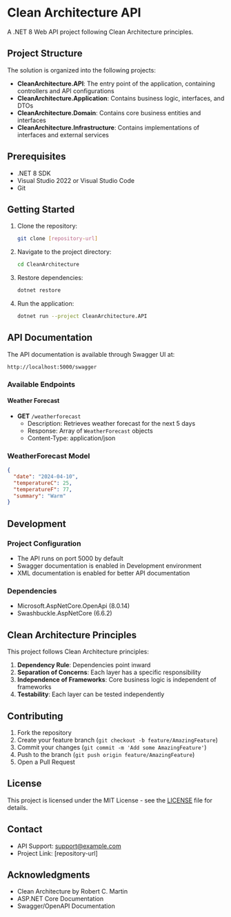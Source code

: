 # Clean Architecture API

A .NET 8 Web API project following Clean Architecture principles.

## Project Structure

The solution is organized into the following projects:

- **CleanArchitecture.API**: The entry point of the application, containing controllers and API configurations
- **CleanArchitecture.Application**: Contains business logic, interfaces, and DTOs
- **CleanArchitecture.Domain**: Contains core business entities and interfaces
- **CleanArchitecture.Infrastructure**: Contains implementations of interfaces and external services

## Prerequisites

- .NET 8 SDK
- Visual Studio 2022 or Visual Studio Code
- Git

## Getting Started

1. Clone the repository:
   ```bash
   git clone [repository-url]
   ```

2. Navigate to the project directory:
   ```bash
   cd CleanArchitecture
   ```

3. Restore dependencies:
   ```bash
   dotnet restore
   ```

4. Run the application:
   ```bash
   dotnet run --project CleanArchitecture.API
   ```

## API Documentation

The API documentation is available through Swagger UI at:
```
http://localhost:5000/swagger
```

### Available Endpoints

#### Weather Forecast
- **GET** `/weatherforecast`
  - Description: Retrieves weather forecast for the next 5 days
  - Response: Array of `WeatherForecast` objects
  - Content-Type: application/json

### WeatherForecast Model
```json
{
  "date": "2024-04-10",
  "temperatureC": 25,
  "temperatureF": 77,
  "summary": "Warm"
}
```

## Development

### Project Configuration

- The API runs on port 5000 by default
- Swagger documentation is enabled in Development environment
- XML documentation is enabled for better API documentation

### Dependencies

- Microsoft.AspNetCore.OpenApi (8.0.14)
- Swashbuckle.AspNetCore (6.6.2)

## Clean Architecture Principles

This project follows Clean Architecture principles:

1. **Dependency Rule**: Dependencies point inward
2. **Separation of Concerns**: Each layer has a specific responsibility
3. **Independence of Frameworks**: Core business logic is independent of frameworks
4. **Testability**: Each layer can be tested independently

## Contributing

1. Fork the repository
2. Create your feature branch (`git checkout -b feature/AmazingFeature`)
3. Commit your changes (`git commit -m 'Add some AmazingFeature'`)
4. Push to the branch (`git push origin feature/AmazingFeature`)
5. Open a Pull Request

## License

This project is licensed under the MIT License - see the [LICENSE](LICENSE) file for details.

## Contact

- API Support: support@example.com
- Project Link: [repository-url]

## Acknowledgments

- Clean Architecture by Robert C. Martin
- ASP.NET Core Documentation
- Swagger/OpenAPI Documentation 
